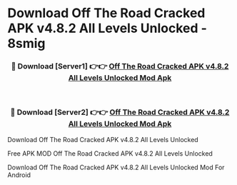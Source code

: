 # Download Off The Road Cracked APK v4.8.2 All Levels Unlocked - 8smig



<div align="center">
<h3>🔴 Download [Server1] 👉👉 <a href="https://momento.my/?title=Off_The_Road_Cracked_APK_v4.8.2_All_Levels_Unlocked">Off The Road Cracked APK v4.8.2 All Levels Unlocked Mod Apk</a></h3><br>

<h3>🔴 Download [Server2] 👉👉 <a href="https://momento.my/?title=Off_The_Road_Cracked_APK_v4.8.2_All_Levels_Unlocked">Off The Road Cracked APK v4.8.2 All Levels Unlocked Mod Apk</a></h3>
</div>



Download Off The Road Cracked APK v4.8.2 All Levels Unlocked 

Free APK MOD Off The Road Cracked APK v4.8.2 All Levels Unlocked 

Download Off The Road Cracked APK v4.8.2 All Levels Unlocked Mod For Android
